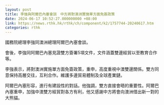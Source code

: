 ```yaml
---
layout: post
title: 李強與阿爾巴內塞會談　中方將對澳洲實施單方面免簽政策
date: 2024-06-17 10:52:27.000000000 +08:00
link: https://news.rthk.hk/rthk/ch/component/k2/1757744-20240617.htm
categories: rthk
---
```


國務院總理李強同澳洲總理阿爾巴內塞會談。

會後，李強同阿爾巴內塞見證雙方簽署5項文件，文件涵蓋雙邊經貿以至教育合作等。

李強表示，將對澳洲實施單方面免簽政策，重申，高度重視中澳雙邊關係。雙方同意保持高層交往，互利合作。維護多邊貿易體制及全球產業鏈。

阿爾巴內塞形容，進行有建設性的對話。他強調，雙方直接會晤的重要性。阿爾巴內塞重申，加強中澳雙方經貿對各方有利，他又感謝中方將會向澳洲借出新一對的大熊貓。
